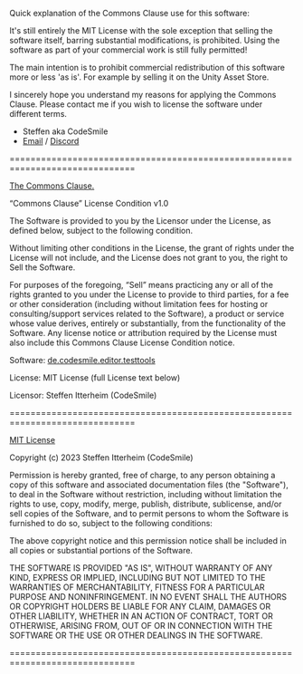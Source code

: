 Quick explanation of the Commons Clause use for this software:

It's still entirely the MIT License with the sole exception that selling the
software itself, barring substantial modifications, is prohibited. Using the
software as part of your commercial work is still fully permitted!

The main intention is to prohibit commercial redistribution of this software
more or less 'as is'. For example by selling it on the Unity Asset Store.

I sincerely hope you understand my reasons for applying the Commons Clause.
Please contact me if you wish to license the software under different terms.

- Steffen aka CodeSmile
- [Email](mailto:steffen@steffenitterheim.de) / [Discord](https://discord.gg/JN3Jz8qkeV)

==============================================================================

[The Commons Clause.](https://commonsclause.com)

“Commons Clause” License Condition v1.0

The Software is provided to you by the Licensor under the License, as defined
below, subject to the following condition.

Without limiting other conditions in the License, the grant of rights under
the License will not include, and the License does not grant to you, the right
to Sell the Software.

For purposes of the foregoing, “Sell” means practicing any or all of the
rights granted to you under the License to provide to third parties, for a fee
or other consideration (including without limitation fees for hosting or
consulting/support services related to the Software), a product or service
whose value derives, entirely or substantially, from the functionality of the
Software. Any license notice or attribution required by the License must also
include this Commons Clause License Condition notice.

Software: [de.codesmile.editor.testtools](https://github.com/CodeSmile-0000011110110111/de.codesmile.editor.testtools)

License: MIT License (full License text below)

Licensor: Steffen Itterheim (CodeSmile)

==============================================================================

[MIT License](https://en.wikipedia.org/wiki/MIT_License)

Copyright (c) 2023 Steffen Itterheim (CodeSmile)

Permission is hereby granted, free of charge, to any person obtaining a copy
of this software and associated documentation files (the "Software"), to deal
in the Software without restriction, including without limitation the rights
to use, copy, modify, merge, publish, distribute, sublicense, and/or sell
copies of the Software, and to permit persons to whom the Software is
furnished to do so, subject to the following conditions:

The above copyright notice and this permission notice shall be included in all
copies or substantial portions of the Software.

THE SOFTWARE IS PROVIDED "AS IS", WITHOUT WARRANTY OF ANY KIND, EXPRESS OR
IMPLIED, INCLUDING BUT NOT LIMITED TO THE WARRANTIES OF MERCHANTABILITY,
FITNESS FOR A PARTICULAR PURPOSE AND NONINFRINGEMENT. IN NO EVENT SHALL THE
AUTHORS OR COPYRIGHT HOLDERS BE LIABLE FOR ANY CLAIM, DAMAGES OR OTHER
LIABILITY, WHETHER IN AN ACTION OF CONTRACT, TORT OR OTHERWISE, ARISING FROM,
OUT OF OR IN CONNECTION WITH THE SOFTWARE OR THE USE OR OTHER DEALINGS IN THE
SOFTWARE.

==============================================================================
